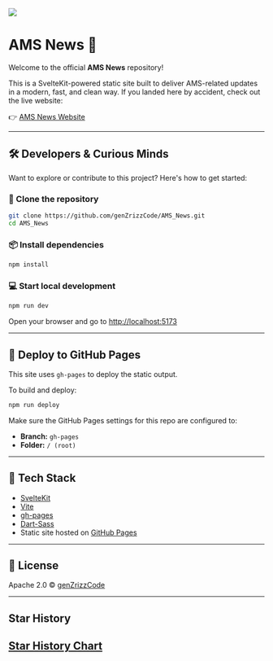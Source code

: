 ![](static/favicon.ico)

# AMS News 📰

Welcome to the official **AMS News** repository!

This is a SvelteKit-powered static site built to deliver AMS-related updates in a modern, fast, and clean way. If you landed here by accident, check out the live website:

👉 [AMS News Website](https://genzrizzCode.github.io/AMS_News/)

---

## 🛠 Developers & Curious Minds

Want to explore or contribute to this project? Here's how to get started:

### 🔧 Clone the repository

```bash
git clone https://github.com/genZrizzCode/AMS_News.git
cd AMS_News
```

### 📦 Install dependencies

```bash
npm install
```

### 💻 Start local development

```bash
npm run dev
```

Open your browser and go to [http://localhost:5173](http://localhost:5173)

---

## 🚀 Deploy to GitHub Pages

This site uses `gh-pages` to deploy the static output.

To build and deploy:

```bash
npm run deploy
```

Make sure the GitHub Pages settings for this repo are configured to:
- **Branch:** `gh-pages`
- **Folder:** `/ (root)`

---

## 🧰 Tech Stack

- [SvelteKit](https://kit.svelte.dev/)
- [Vite](https://vitejs.dev/)
- [gh-pages](https://www.npmjs.com/package/gh-pages)
- [Dart-Sass](https://github.com/sass/dart-sass/releases/tag/1.89.0)
- Static site hosted on [GitHub Pages](https://pages.github.com/)

---

## 📄 License

Apache 2.0 © [genZrizzCode](https://github.com/genZrizzCode)

---

## Star History

[Star History Chart](https://www.star-history.com/#genZrizzCode/AMS_News&Date)
---